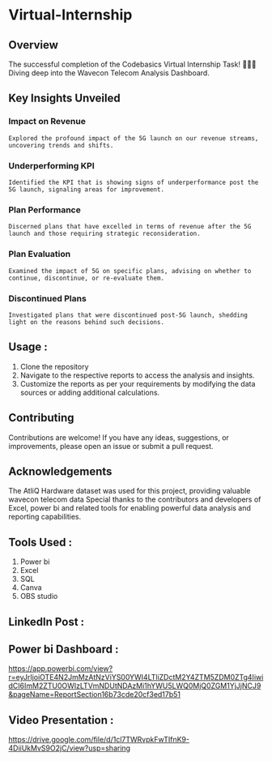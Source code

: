 # Virtual-Internship
## Overview
The successful completion of the Codebasics Virtual Internship Task! 🎉👨‍💻 Diving deep into the Wavecon Telecom Analysis Dashboard.

## Key Insights Unveiled

### Impact on Revenue
    Explored the profound impact of the 5G launch on our revenue streams, uncovering trends and shifts.

### Underperforming KPI
    Identified the KPI that is showing signs of underperformance post the 5G launch, signaling areas for improvement.

### Plan Performance
    Discerned plans that have excelled in terms of revenue after the 5G launch and those requiring strategic reconsideration.

### Plan Evaluation
    Examined the impact of 5G on specific plans, advising on whether to continue, discontinue, or re-evaluate them.

### Discontinued Plans
    Investigated plans that were discontinued post-5G launch, shedding light on the reasons behind such decisions.

## Usage :
1. Clone the repository
2. Navigate to the respective reports to access the analysis and insights.
3. Customize the reports as per your requirements by modifying the data sources or adding additional calculations.

## Contributing
Contributions are welcome! If you have any ideas, suggestions, or improvements, please open an issue or submit a pull request.

## Acknowledgements
The AtliQ Hardware dataset was used for this project, providing valuable wavecon telecom data
Special thanks to the contributors and developers of Excel, power bi and  related tools for enabling powerful data analysis and reporting capabilities.


## Tools Used : 
1. Power bi 
2. Excel
3. SQL
4. Canva
5. OBS studio


## Linkedln Post : 


## Power bi Dashboard :
https://app.powerbi.com/view?r=eyJrIjoiOTE4N2JmMzAtNzViYS00YWI4LTliZDctM2Y4ZTM5ZDM0ZTg4IiwidCI6ImM2ZTU0OWIzLTVmNDUtNDAzMi1hYWU5LWQ0MjQ0ZGM1YjJjNCJ9&pageName=ReportSection16b73cde20cf3ed17b51


## Video Presentation : 
https://drive.google.com/file/d/1cl7TWRvpkFwTIfnK9-4DiiUkMvS9O2jC/view?usp=sharing

